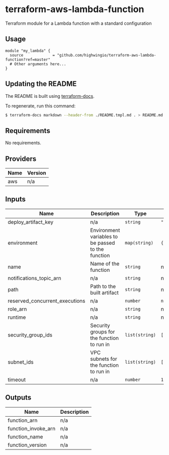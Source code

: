 # terraform-aws-lambda-function
Terraform module for a Lambda function with a standard configuration


## Usage

```hcl
module "my_lambda" {
  source             = "github.com/highwingio/terraform-aws-lambda-function?ref=master"
  # Other arguments here...
}
```

## Updating the README

The README is built using [terraform-docs](https://github.com/segmentio/terraform-docs).

To regenerate, run this command:

```bash
$ terraform-docs markdown --header-from ./README.tmpl.md . > README.md
```
## Requirements

No requirements.

## Providers

| Name | Version |
|------|---------|
| aws | n/a |

## Inputs

| Name | Description | Type | Default | Required |
|------|-------------|------|---------|:--------:|
| deploy\_artifact\_key | n/a | `string` | `"deploy.zip"` | no |
| environment | Environment variables to be passed to the function | `map(string)` | `{}` | no |
| name | Name of the function | `string` | n/a | yes |
| notifications\_topic\_arn | n/a | `string` | n/a | yes |
| path | Path to the built artifact | `string` | n/a | yes |
| reserved\_concurrent\_executions | n/a | `number` | `null` | no |
| role\_arn | n/a | `string` | n/a | yes |
| runtime | n/a | `string` | n/a | yes |
| security\_group\_ids | Security groups for the function to run in | `list(string)` | `[]` | no |
| subnet\_ids | VPC subnets for the function to run in | `list(string)` | `[]` | no |
| timeout | n/a | `number` | `15` | no |

## Outputs

| Name | Description |
|------|-------------|
| function\_arn | n/a |
| function\_invoke\_arn | n/a |
| function\_name | n/a |
| function\_version | n/a |

